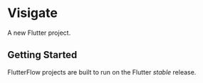 # Visigate

A new Flutter project.

## Getting Started

FlutterFlow projects are built to run on the Flutter _stable_ release.
